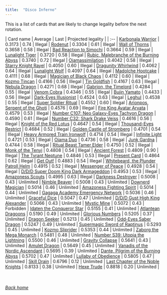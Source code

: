 ```yaml
---
title:  "Disco Inferno"
---
```


This is a list of cards that are likely to change legality before the next rotation.

| Card name | Average | Last | Projected legality |
| :-- |
[Karbonala Warrior](https://db.ygoprodeck.com/card/?search=Karbonala%20Warrior) | 0.3173 | 0.74 | Illegal |
[Rodenut](https://db.ygoprodeck.com/card/?search=Rodenut) | 0.3304 | 0.61 | Illegal |
[Wall of Thorns](https://db.ygoprodeck.com/card/?search=Wall%20of%20Thorns) | 0.3658 | 0.58 | Illegal |
[Bad Reaction to Simochi](https://db.ygoprodeck.com/card/?search=Bad%20Reaction%20to%20Simochi) | 0.3664 | 0.59 | Illegal |
[Lunalight Tiger](https://db.ygoprodeck.com/card/?search=Lunalight%20Tiger) | 0.3720 | 0.58 | Illegal |
[Rubic, Malebranche of the Burning Abyss](https://db.ygoprodeck.com/card/?search=Rubic,%20Malebranche%20of%20the%20Burning%20Abyss) | 0.3740 | 0.72 | Illegal |
[Ojamassimilation](https://db.ygoprodeck.com/card/?search=Ojamassimilation) | 0.4042 | 0.58 | Illegal |
[Starry Knight Rayel](https://db.ygoprodeck.com/card/?search=Starry%20Knight%20Rayel) | 0.4050 | 0.60 | Illegal |
[Dragunity Whirlwind](https://db.ygoprodeck.com/card/?search=Dragunity%20Whirlwind) | 0.4062 | 0.64 | Illegal |
[Lunalight Wolf](https://db.ygoprodeck.com/card/?search=Lunalight%20Wolf) | 0.4097 | 0.64 | Illegal |
[Madolche Hootcake](https://db.ygoprodeck.com/card/?search=Madolche%20Hootcake) | 0.4111 | 0.68 | Illegal |
[Magician of Black Chaos](https://db.ygoprodeck.com/card/?search=Magician%20of%20Black%20Chaos) | 0.4112 | 0.60 | Illegal |
[Kozmo Tincan](https://db.ygoprodeck.com/card/?search=Kozmo%20Tincan) | 0.4166 | 0.56 | Illegal |
[Tin Goldfish](https://db.ygoprodeck.com/card/?search=Tin%20Goldfish) | 0.4167 | 0.63 | Illegal |
[Nebula Dragon](https://db.ygoprodeck.com/card/?search=Nebula%20Dragon) | 0.4271 | 0.68 | Illegal |
[Gabrion, the Timelord](https://db.ygoprodeck.com/card/?search=Gabrion,%20the%20Timelord) | 0.4284 | 0.55 | Illegal |
[Venom Cobra](https://db.ygoprodeck.com/card/?search=Venom%20Cobra) | 0.4346 | 0.55 | Illegal |
[Bujin Yamato](https://db.ygoprodeck.com/card/?search=Bujin%20Yamato) | 0.4433 | 0.56 | Illegal |
[Dark-Eyes Illusionist](https://db.ygoprodeck.com/card/?search=Dark-Eyes%20Illusionist) | 0.4524 | 0.63 | Illegal |
[Leghul](https://db.ygoprodeck.com/card/?search=Leghul) | 0.4538 | 0.55 | Illegal |
[Super Soldier Ritual](https://db.ygoprodeck.com/card/?search=Super%20Soldier%20Ritual) | 0.4552 | 0.60 | Illegal |
[Arionpos, Serpent of the Ghoti](https://db.ygoprodeck.com/card/?search=Arionpos,%20Serpent%20of%20the%20Ghoti) | 0.4576 | 0.69 | Illegal |
[Fire King Avatar Arvata](https://db.ygoprodeck.com/card/?search=Fire%20King%20Avatar%20Arvata) | 0.4579 | 0.53 | Illegal |
[Number C107: Neo Galaxy-Eyes Tachyon Dragon](https://db.ygoprodeck.com/card/?search=Number%20C107:%20Neo%20Galaxy-Eyes%20Tachyon%20Dragon) | 0.4590 | 0.61 | Illegal |
[Number C32: Shark Drake Veiss](https://db.ygoprodeck.com/card/?search=Number%20C32:%20Shark%20Drake%20Veiss) | 0.4616 | 0.56 | Illegal |
[Knight of the Red Lotus](https://db.ygoprodeck.com/card/?search=Knight%20of%20the%20Red%20Lotus) | 0.4647 | 0.54 | Illegal |
[Thousand-Eyes Restrict](https://db.ygoprodeck.com/card/?search=Thousand-Eyes%20Restrict) | 0.4684 | 0.52 | Illegal |
[Golden Castle of Stromberg](https://db.ygoprodeck.com/card/?search=Golden%20Castle%20of%20Stromberg) | 0.4701 | 0.54 | Illegal |
[Heavy Armored Train Ironwolf](https://db.ygoprodeck.com/card/?search=Heavy%20Armored%20Train%20Ironwolf) | 0.4714 | 0.54 | Illegal |
[Infinite Light](https://db.ygoprodeck.com/card/?search=Infinite%20Light) | 0.4721 | 0.53 | Illegal |
[Ojama Duo](https://db.ygoprodeck.com/card/?search=Ojama%20Duo) | 0.4736 | 0.58 | Illegal |
[Junk Gardna](https://db.ygoprodeck.com/card/?search=Junk%20Gardna) | 0.4744 | 0.58 | Illegal |
[Ritual Beast Tamer Elder](https://db.ygoprodeck.com/card/?search=Ritual%20Beast%20Tamer%20Elder) | 0.4750 | 0.52 | Illegal |
[Monk of the Tenyi](https://db.ygoprodeck.com/card/?search=Monk%20of%20the%20Tenyi) | 0.4808 | 0.54 | Illegal |
[Ancient Forest](https://db.ygoprodeck.com/card/?search=Ancient%20Forest) | 0.4809 | 0.90 | Illegal |
[The Tyrant Neptune](https://db.ygoprodeck.com/card/?search=The%20Tyrant%20Neptune) | 0.4846 | 0.53 | Illegal |
[Present Card](https://db.ygoprodeck.com/card/?search=Present%20Card) | 0.4864 | 0.62 | Illegal |
[Get Out!](https://db.ygoprodeck.com/card/?search=Get%20Out!) | 0.4883 | 0.54 | Illegal |
[Whitebeard, the Plunder Patroll Helm](https://db.ygoprodeck.com/card/?search=Whitebeard,%20the%20Plunder%20Patroll%20Helm) | 0.4915 | 0.52 | Illegal |
[Messenger of Peace](https://db.ygoprodeck.com/card/?search=Messenger%20of%20Peace) | 0.4928 | 0.54 | Illegal |
[D/D/D Super Doom King Dark Armageddon](https://db.ygoprodeck.com/card/?search=D/D/D%20Super%20Doom%20King%20Dark%20Armageddon) | 0.4953 | 0.53 | Illegal |
[Amazoness Scouts](https://db.ygoprodeck.com/card/?search=Amazoness%20Scouts) | 0.4995 | 0.63 | Illegal |
[Darkness Destroyer](https://db.ygoprodeck.com/card/?search=Darkness%20Destroyer) | 0.5008 | 0.43 | Unlimited |
[Nimble Beaver](https://db.ygoprodeck.com/card/?search=Nimble%20Beaver) | 0.5008 | 0.43 | Unlimited |
[Downerd Magician](https://db.ygoprodeck.com/card/?search=Downerd%20Magician) | 0.5014 | 0.46 | Unlimited |
[Amazoness Fighting Spirit](https://db.ygoprodeck.com/card/?search=Amazoness%20Fighting%20Spirit) | 0.5014 | 0.44 | Unlimited |
[Gagaga Academy Emergency Network](https://db.ygoprodeck.com/card/?search=Gagaga%20Academy%20Emergency%20Network) | 0.5036 | 0.46 | Unlimited |
[Graceful Dice](https://db.ygoprodeck.com/card/?search=Graceful%20Dice) | 0.5047 | 0.47 | Unlimited |
[D/D/D Gust High King Alexander](https://db.ygoprodeck.com/card/?search=D/D/D%20Gust%20High%20King%20Alexander) | 0.5066 | 0.43 | Unlimited |
[Mystic Mine](https://db.ygoprodeck.com/card/?search=Mystic%20Mine) | 0.5072 | 0.43 | Forbidden |
[Idaten the Conqueror Star](https://db.ygoprodeck.com/card/?search=Idaten%20the%20Conqueror%20Star) | 0.5155 | 0.41 | Unlimited |
[Atlantean Dragoons](https://db.ygoprodeck.com/card/?search=Atlantean%20Dragoons) | 0.5190 | 0.49 | Unlimited |
[Glorious Numbers](https://db.ygoprodeck.com/card/?search=Glorious%20Numbers) | 0.5205 | 0.37 | Unlimited |
[Dragon Seeker](https://db.ygoprodeck.com/card/?search=Dragon%20Seeker) | 0.5213 | 0.45 | Unlimited |
[Odd-Eyes Saber Dragon](https://db.ygoprodeck.com/card/?search=Odd-Eyes%20Saber%20Dragon) | 0.5247 | 0.49 | Unlimited |
[Supermagic Sword of Raptinus](https://db.ygoprodeck.com/card/?search=Supermagic%20Sword%20of%20Raptinus) | 0.5293 | 0.45 | Unlimited |
[Kozmo Sliprider](https://db.ygoprodeck.com/card/?search=Kozmo%20Sliprider) | 0.5353 | 0.44 | Unlimited |
[Zaborg the Mega Monarch](https://db.ygoprodeck.com/card/?search=Zaborg%20the%20Mega%20Monarch) | 0.5481 | 0.48 | Unlimited |
[Number S39: Utopia the Lightning](https://db.ygoprodeck.com/card/?search=Number%20S39:%20Utopia%20the%20Lightning) | 0.5500 | 0.46 | Unlimited |
[Gravity Collapse](https://db.ygoprodeck.com/card/?search=Gravity%20Collapse) | 0.5641 | 0.43 | Unlimited |
[Amulet Dragon](https://db.ygoprodeck.com/card/?search=Amulet%20Dragon) | 0.5649 | 0.45 | Unlimited |
[Vanadis of the Nordic Ascendant](https://db.ygoprodeck.com/card/?search=Vanadis%20of%20the%20Nordic%20Ascendant) | 0.5695 | 0.39 | Unlimited |
[Dante, Pilgrim of the Burning Abyss](https://db.ygoprodeck.com/card/?search=Dante,%20Pilgrim%20of%20the%20Burning%20Abyss) | 0.5702 | 0.47 | Unlimited |
[Lullaby of Obedience](https://db.ygoprodeck.com/card/?search=Lullaby%20of%20Obedience) | 0.5805 | 0.47 | Unlimited |
[Skill Drain](https://db.ygoprodeck.com/card/?search=Skill%20Drain) | 0.6796 | 0.12 | Unlimited |
[Last Chapter of the Noble Knights](https://db.ygoprodeck.com/card/?search=Last%20Chapter%20of%20the%20Noble%20Knights) | 0.8133 | 0.38 | Unlimited |
[Hexe Trude](https://db.ygoprodeck.com/card/?search=Hexe%20Trude) | 0.8818 | 0.20 | Unlimited |

<br>

###### [Back home](index)